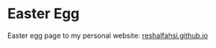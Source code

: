 # Easter Egg

Easter egg page to my personal website: [reshalfahsi.github.io](https://reshalfahsi.github.io/easter-egg/)
